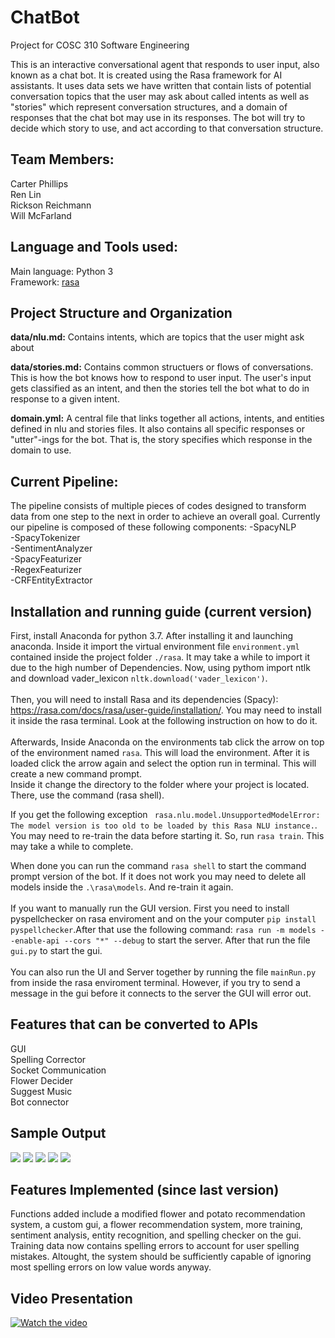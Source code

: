 # ChatBot
Project for COSC 310 Software Engineering

This is an interactive conversational agent that responds to user input, also known as a chat bot. It is created using the Rasa framework for AI assistants. It uses data sets we have written that contain lists of potential conversation topics that the user may ask about called intents as well as "stories" which represent conversation structures, and a domain of responses that the chat bot may use in its responses. The bot will try to decide which story to use, and act according to that conversation structure.

## Team Members:<br>
  Carter Phillips<br>
  Ren Lin<br>
  Rickson Reichmann<br>
  Will McFarland<br>

## Language and Tools used:
Main language: Python 3<br>
Framework: [rasa](https://rasa.com/)

## Project Structure and Organization

**data/nlu.md:** Contains intents, which are topics that the user might ask about

**data/stories.md:** Contains common structuers or flows of conversations. This is how the bot knows how to respond to user input. The user's input gets classified as an intent, and then the stories tell the bot what to do in response to a given intent.

**domain.yml:** A central file that links together all actions, intents, and entities defined in nlu and stories files. It also contains all specific responses or "utter"-ings for the bot. That is, the story specifies which response in the domain to use.

## Current Pipeline:
The pipeline consists of multiple pieces of codes designed to transform data from one step to the next in order to achieve an overall goal.
Currently our pipeline is composed of these following components:
-SpacyNLP<br>
-SpacyTokenizer<br>
-SentimentAnalyzer<br>
-SpacyFeaturizer<br>
-RegexFeaturizer<br>
-CRFEntityExtractor<br>


## Installation and running guide (current version)

First, install Anaconda for python 3.7. After installing it and launching anaconda. Inside it import the virtual environment file `environment.yml` contained inside the project folder `./rasa`. It may take a while to import it due to the high number of Dependencies.
Now, using pythom import ntlk and download vader_lexicon `nltk.download('vader_lexicon')`.<br><br>
Then, you will need to install Rasa and its dependencies (Spacy): https://rasa.com/docs/rasa/user-guide/installation/. You may need to install it inside the rasa terminal. Look at the following instruction on how to do it. <br><br>
Afterwards, Inside Anaconda on the environments tab click the arrow on top of the environment named `rasa`. This will load the environment. After it is loaded click the arrow again and select the option run in terminal. This will create a new command prompt. <br>
Inside it change the directory to the folder where your project is located. There, use the command (rasa shell).<br>

If you get the following exception ` rasa.nlu.model.UnsupportedModelError: The model version is too old to be loaded by this Rasa NLU instance.`. You may need to re-train the data before starting it. So, run `rasa train`. This may take a while to complete.<br>

When done you can run the command `rasa shell` to start the command prompt version of the bot. If it does not work you may need to delete all models inside the `.\rasa\models`. And re-train it again.
<br><br>
If you want to manually run the GUI version. First you need to install pyspellchecker on rasa enviroment and on the your computer `pip install pyspellchecker`.After that use the following command: `rasa run -m models --enable-api --cors "*" --debug` to start the server. After that run the file `gui.py` to start the gui.
<br><br>
You can also run the UI and Server together by running the file `mainRun.py` from inside the rasa enviroment terminal. However, if you try to send a message in the gui before it connects to the server the GUI will error out.


## Features that can be converted to APIs
  GUI<br>
  Spelling Corrector<br>
  Socket Communication<br>
  Flower Decider<br>
  Suggest Music<br>
  Bot connector<br>
  

## Sample Output
![](images/convo1.PNG)
![](images/convo2.PNG)
![](images/convo3.PNG)
![](images/convo4.PNG)
![](images/convo5.PNG)

## Features Implemented (since last version)
Functions added include a modified flower and potato recommendation system, a custom gui, a flower recommendation system, more training, sentiment analysis, entity recognition, and spelling checker on the gui.<br>
Training data now contains spelling errors to account for user spelling mistakes. Altought, the system should be sufficiently capable of ignoring most spelling errors on low value words anyway.


## Video Presentation

[![Watch the video](https://img.youtube.com/vi/T-7Qv8eEGH0F0/maxresdefault.jpg)](https://youtu.be/7Qv8eEGH0F0)


